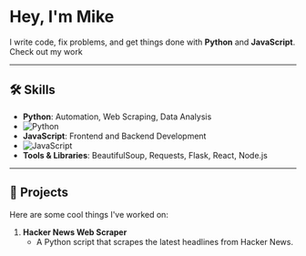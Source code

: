 # Hey, I'm Mike

I write code, fix problems, and get things done with **Python** and **JavaScript**.  
Check out my work

---

## 🛠 Skills
- **Python**: Automation, Web Scraping, Data Analysis
-  ![Python](https://img.shields.io/badge/Python-3776AB?style=flat&logo=python&logoColor=white)
- **JavaScript**: Frontend and Backend Development
- ![JavaScript](https://img.shields.io/badge/JavaScript-323330?style=flat&logo=javascript&logoColor=F7DF1E)
- **Tools & Libraries**: BeautifulSoup, Requests, Flask, React, Node.js

---

## 🚀 Projects
Here are some cool things I've worked on:  
1. **Hacker News Web Scraper**  
   - A Python script that scrapes the latest headlines from Hacker News.
